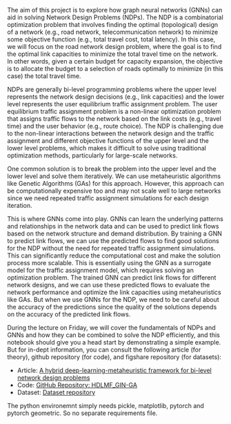 The aim of this project is to explore how graph neural networks (GNNs) can aid in solving Network Design Problems (NDPs). The NDP is a combinatorial optimization problem that involves finding the optimal (topological) design of a network (e.g., road network, telecommunication network) to minimize some objective function (e.g., total travel cost, total latency). In this case, we will focus on the road network design problem, where the goal is to find the optimal link capacities to minimize the total travel time on the network. In other words, given a certain budget for capacity expansion, the objective is to allocate the budget to a selection of roads optimally to minimize (in this case) the total travel time.

NDPs are generally bi-level programming problems where the upper level represents the network design decisions (e.g., link capacities) and the lower level represents the user equilibrium traffic assignment problem. The user equilibrium traffic assignment problem is a non-linear optimization problem that assigns traffic flows to the network based on the link costs (e.g., travel time) and the user behavior (e.g., route choice). The NDP is challenging due to the non-linear interactions between the network design and the traffic assignment and different objective functions of the upper level and the lower level problems, which makes it difficult to solve using traditional optimization methods, particularly for large-scale networks.

One common solution is to break the problem into the upper level and the lower level and solve them iteratively. We can use metaheuristic algorithms like Genetic Algorithms (GAs) for this approach. However, this approach can be computationally expensive too and may not scale well to large networks since we need repeated traffic assignment simulations for each design iteration.

This is where GNNs come into play. GNNs can learn the underlying patterns and relationships in the network data and can be used to predict link flows based on the network structure and demand distribution. By training a GNN to predict link flows, we can use the predicted flows to find good solutions for the NDP without the need for repeated traffic assignment simulations. This can significantly reduce the computational cost and make the solution process more scalable. This is essentially using the GNN as a surrogate model for the traffic assignment model, which requires solving an optimization problem. The trained GNN can predict link flows for different network designs, and we can use these predicted flows to evaluate the network performance and optimize the link capacities using metaheuristics like GAs. But when we use GNNs for the NDP, we need to be careful about the accuracy of the predictions since the quality of the solutions depends on the accuracy of the predicted link flows.

During the lecture on Friday, we will cover the fundamentals of NDPs and GNNs and how they can be combined to solve the NDP efficiently, and this notebook should give you a head start by demonstrating a simple example. But for in-dept information, you can consult the following article (for theory), github repository (for code), and figshare repository (for datasets):


- Article: [A hybrid deep-learning-metaheuristic framework for bi-level network design problems](https://doi.org/10.1016/j.eswa.2023.122814)
- Code: [GitHub Repository: HDLMF_GIN-GA](https://github.com/bahmanmdd/HDLMF_GIN-GA)
- Dataset: [Dataset repository](https://figshare.com/articles/dataset/_b_Equilibrium-Traffic-Networks_b_/27889251/3)

The python environemnt simply needs pickle, matplotlib, pytorch and pytorch geometric. So no separate requirements file.

